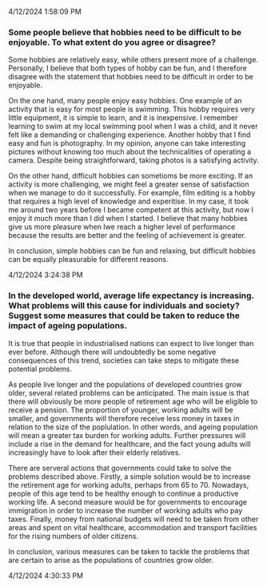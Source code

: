 4/12/2024 1:58:09 PM 

### Some people believe that hobbies need to be difficult to be enjoyable. To what extent do you agree or disagree?

Some hobbies are relatively easy, while others present more of a challenge. Personally, I believe that both types of hobby can be fun, and I therefore disagree with the statement that hobbies need to be difficult in order to be enjoyable.

On the one hand, many people enjoy easy hobbies. One example of an activity that is easy for most people is swimming. This hobby requires very little equipment, it is simple to learn, and it is inexpensive. I remember learning to swim at my local swimming pool when I was a child, and it never felt like a demanding or challenging experience. Another hobby that I find easy and fun is photography. In my opinion, anyone can take interesting pictures without knowing too much about the technicalities of operating a camera. Despite being straightforward, taking photos is a satisfying activity.

On the other hand, difficult hobbies can sometioms be more exciting. If an activity is more challenging, we might feel a greater sense of satisfaction when we manage to do it successfully. For example, film editing is a hobby that requires a high level of knowledge and experitise. In my case, it took me around two years before I became competent at this activity, but now I enjoy it much more than I did when I started. I believe that many hobbies give us more pleasure when Iwe reach a higher level of performance because the results are better and the feeling of achievement is greater.

In conclusion, simple hobbies can be fun and relaxing, but difficult hobbies can be equally pleasurable for different reasons.


4/12/2024 3:24:38 PM 

### In the developed world, average life expectancy is increasing. What problems will this cause for individuals and society? Suggest some measures that could be taken to reduce the impact of ageing populations.

It is true that people in industrialised nations can expect to live longer than ever before. Although there will undoubtedly be some negative consequences of this trend, societies can take steps to mitigate these potential problems.

As people live longer and the populations of developed countries grow older, several related problems can be anticipated. The main issue is that there will obviously be more people of retirement age who will be eligible to receive a pension. The proportion of younger, working adults will be smaller, and governments will therefore receive less money in taxes in relation to the size of the poplulation. In other words, and ageing population will mean a greater tax burden for working adults. Further pressures will include a rise in the demand for healthcare, and the fact young adults will increasingly have to look after their elderly relatives.

There are serveral actions that governments could take to solve the problems described above. Firstly, a simple solution would be to increase the retirement age for working adults, perhaps from 65 to 70. Nowadays, people of this age tend to be healthy enough to continue a productive working life. A second measure would be for governments to encourage immigration in order to increase the number of working adults who pay taxes. Finally, money from national budgets will need to be taken from other areas and spent on vital healthcare, accommodation and transport facilities for the rising numbers of older citizens.

In conclusion, various measures can be taken to tackle the problems that are certain to arise as the populations of countries grow older.

4/12/2024 4:30:33 PM 